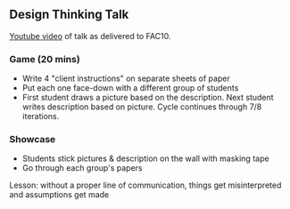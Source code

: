 ## Design Thinking Talk

[Youtube video](https://www.youtube.com/watch?time_continue=10&v=caYIXjB0EWA) of talk as delivered to FAC10.

### Game (20 mins)
+ Write 4 "client instructions" on separate sheets of paper
+ Put each one face-down with a different group of students
+ First student draws a picture based on the description. Next student writes description based on picture. Cycle continues through 7/8 iterations.

### Showcase
+ Students stick pictures & description on the wall with masking tape
+ Go through each group's papers

Lesson: without a proper line of communication, things get misinterpreted and assumptions get made
